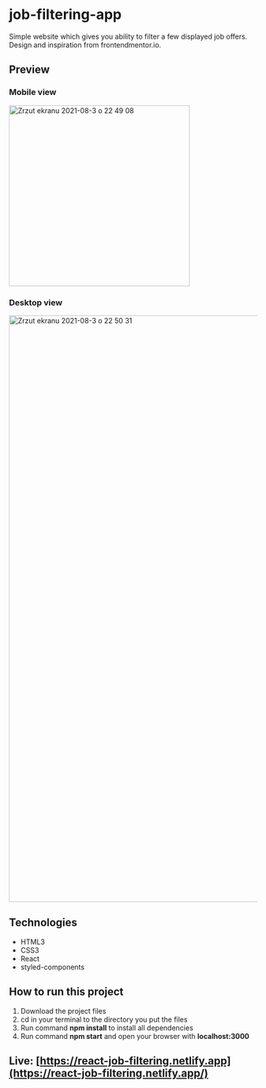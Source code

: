 # job-filtering-app

Simple website which gives you ability to filter a few displayed job offers. Design and inspiration from frontendmentor.io.

## Preview
### Mobile view
<img width="366" alt="Zrzut ekranu 2021-08-3 o 22 49 08" src="https://user-images.githubusercontent.com/62119460/128084225-6aa3146e-5256-4cc7-b7b9-3aff2a4da9d5.png">

### Desktop view
<img width="1187" alt="Zrzut ekranu 2021-08-3 o 22 50 31" src="https://user-images.githubusercontent.com/62119460/128084339-f825e5fe-5d85-4e34-9777-250646605a63.png">

## Technologies
- HTML3
- CSS3
- React
- styled-components

## How to run this project
1. Download the project files
2. cd in your terminal to the directory you put the files
3. Run command **npm install** to install all dependencies
4. Run command **npm start** and open your browser with **localhost:3000**

## Live: [https://react-job-filtering.netlify.app](https://react-job-filtering.netlify.app/)
